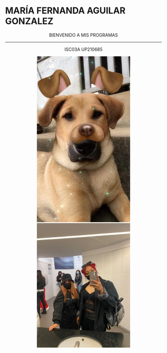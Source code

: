 # **MARÍA FERNANDA AGUILAR GONZALEZ**  
<center>
BIENVENIDO A MIS PROGRAMAS
</center>  

___
<center>  

ISC03A UP210685
</center>  


<div align="center">
<img alt="Yop" src="U1\Imagenes\1acb369e-5a58-4c12-9b1f-194b6cdfe38b.jfif" width= '300'>

<div align="center">
<img alt="Yop" src="U1\Imagenes\9d38f810-03b7-41c7-b964-87a91054eb29.jfif" width= '300'>
</div>  



